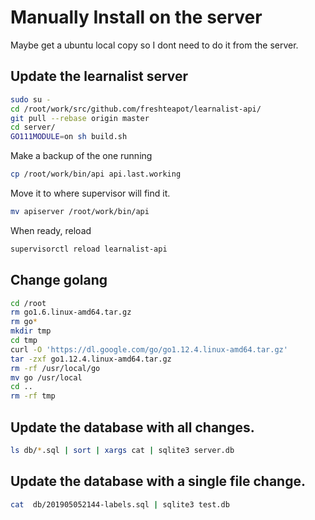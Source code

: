 # Manually Install on the server

Maybe get a ubuntu local copy so I dont need to do it from the server.

## Update the learnalist server
```sh
sudo su -
cd /root/work/src/github.com/freshteapot/learnalist-api/
git pull --rebase origin master
cd server/
GO111MODULE=on sh build.sh
```
Make a backup of the one running
```sh
cp /root/work/bin/api api.last.working
```

Move it to where supervisor will find it.
```sh
mv apiserver /root/work/bin/api
```
When ready, reload
```sh
supervisorctl reload learnalist-api
```


## Change golang
```sh
cd /root
rm go1.6.linux-amd64.tar.gz
rm go*
mkdir tmp
cd tmp
curl -O 'https://dl.google.com/go/go1.12.4.linux-amd64.tar.gz'
tar -zxf go1.12.4.linux-amd64.tar.gz
rm -rf /usr/local/go
mv go /usr/local
cd ..
rm -rf tmp
```

## Update the database with all changes.
```sh
ls db/*.sql | sort | xargs cat | sqlite3 server.db
```

## Update the database with a single file change.
```sh
cat  db/201905052144-labels.sql | sqlite3 test.db
```
